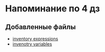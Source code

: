 # Напоминание по 4 дз

## Добавленные файлы

- [inventory expressions](<./data loaders/inventory expressions km.qvw>)
- [invenotry variables](<./metadata/inventory variables km.txt>)
